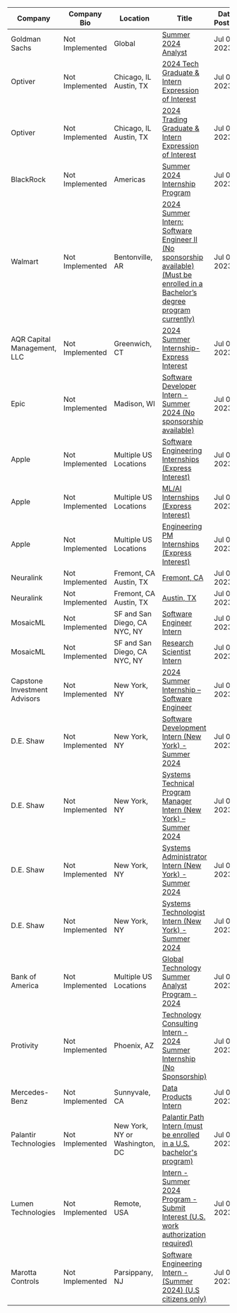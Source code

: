 | Company | Company Bio | Location | Title | Date Posted | Open | 
|  --- |  --- |  --- |  --- |  --- |  --- | 
| Goldman Sachs | Not Implemented | Global | [Summer 2024 Analyst](https://www.goldmansachs.com/careers/students/programs/americas/summer-analyst-program.html) | Jul 06, 2023 | ✅ |
| Optiver | Not Implemented | Chicago, IL <br/> Austin, TX | [2024 Tech Graduate & Intern Expression of Interest](https://optiver.com/working-at-optiver/career-opportunities/6497784002) | Jul 06, 2023 | ✅ |
| Optiver | Not Implemented | Chicago, IL <br/> Austin, TX | [2024 Trading Graduate & Intern Expression of Interest](https://optiver.com/working-at-optiver/career-opportunities/6614387002) | Jul 06, 2023 | ✅ |
| BlackRock | Not Implemented | Americas | [Summer 2024 Internship Program](https://blackrock.tal.net/vx/lang-en-GB/mobile-0/brand-3/xf-232eb66ac89a/candidate/so/pm/1/pl/1/opp/7894-Summer-Internship-Program-Americas/en-GB) | Jul 06, 2023 | ✅ |
| Walmart | Not Implemented | Bentonville, AR | [2024 Summer Intern: Software Engineer II (No sponsorship available) (Must be enrolled in a Bachelor’s degree program currently)](https://careers.walmart.com/us/jobs/WD1391200-2024-summer-intern-software-engineer-ii-bentonville-ar) | Jul 06, 2023 | ✅ |
| AQR Capital Management, LLC | Not Implemented | Greenwich, CT | [2024 Summer Internship-Express Interest](https://careers.aqr.com/jobs/university-open-positions/greenwich-ct/2024-summer-internship-express-interest/4478927) | Jul 06, 2023 | ✅ |
| Epic | Not Implemented | Madison, WI | [Software Developer Intern - Summer 2024 (No sponsorship available)](https://epic.avature.net/Careers/FolderDetail/Software-Developer-Intern---Summer-2024/23429) | Jul 06, 2023 | ✅ |
| Apple | Not Implemented | Multiple US Locations | [Software Engineering Internships (Express Interest)](https://jobs.apple.com/en-us/details/200480063/software-engineering-internships) | Jul 06, 2023 | ✅ |
| Apple | Not Implemented | Multiple US Locations | [ML/AI Internships (Express Interest)](https://jobs.apple.com/en-us/details/200480066/machine-learning-ai-internships) | Jul 06, 2023 | ✅ |
| Apple | Not Implemented | Multiple US Locations | [Engineering PM Internships (Express Interest)](https://jobs.apple.com/en-us/details/200480064/engineering-program-management-internships) | Jul 06, 2023 | ✅ |
| Neuralink | Not Implemented | Fremont, CA <br/> Austin, TX | [Fremont, CA](https://boards.greenhouse.io/neuralink/jobs/5285389003) | Jul 06, 2023 | ✅ |
| Neuralink | Not Implemented | Fremont, CA <br/> Austin, TX | [Austin, TX](https://boards.greenhouse.io/neuralink/jobs/5552197003) | Jul 06, 2023 | ✅ |
| MosaicML | Not Implemented | SF and San Diego, CA <br/> NYC, NY | [Software Engineer Intern](https://boards.greenhouse.io/mosaicml/jobs/4133756004) | Jul 06, 2023 | ✅ |
| MosaicML | Not Implemented | SF and San Diego, CA <br/> NYC, NY | [Research Scientist Intern](https://boards.greenhouse.io/mosaicml/jobs/4170454004) | Jul 06, 2023 | ✅ |
| Capstone Investment Advisors | Not Implemented | New York, NY | [2024 Summer Internship – Software Engineer](https://www.capstoneco.com/careers/2024-summer-internship-software-engineer-nyc/?gh_jid=6784275002) | Jul 06, 2023 | ✅ |
| D.E. Shaw | Not Implemented | New York, NY | [Software Development Intern (New York) - Summer 2024](https://www.deshaw.com/careers/software-developer-intern-new-york-summer-2024-4803) | Jul 06, 2023 | ✅ |
| D.E. Shaw | Not Implemented | New York, NY | [Systems Technical Program Manager Intern (New York) – Summer 2024](https://www.deshaw.com/careers/systems-technical-program-manager-intern-new-york-summer-2024-4786) | Jul 06, 2023 | ✅ |
| D.E. Shaw | Not Implemented | New York, NY | [Systems Administrator Intern (New York) - Summer 2024](https://www.deshaw.com/careers/systems-administrator-intern-new-york-summer-2024-4782) | Jul 06, 2023 | ✅ |
| D.E. Shaw | Not Implemented | New York, NY | [Systems Technologist Intern (New York) - Summer 2024](https://www.deshaw.com/careers/systems-technologist-intern-new-york-summer-2024-4785) | Jul 06, 2023 | ✅ |
| Bank of America | Not Implemented | Multiple US Locations | [Global Technology Summer Analyst Program - 2024](https://bankcampuscareers.tal.net/vx/lang-en-GB/mobile-0/brand-4/xf-91c0e92d74a1/candidate/so/pm/1/pl/1/opp/10165-Global-Technology-Summer-Analyst-Program-2024/en-GB) | Jul 06, 2023 | ✅ |
| Protivity | Not Implemented | Phoenix, AZ | [Technology Consulting Intern - 2024 Summer Internship (No Sponsorship)](https://roberthalf.wd1.myworkdayjobs.com/en-US/ProtivitiNA/job/PHOENIX/Phoenix-Technology-Consulting-Intern---2024_JR-248209-2?Location_Country=bc33aa3152ec42d4995f4791a106ed09&Location_Region_State_Province=c7b20b0d4bc04711a00900569e9afabd) | Jul 06, 2023 | ✅ |
| Mercedes-Benz | Not Implemented | Sunnyvale, CA | [Data Products Intern](https://jobs.lever.co/MBRDNA/59ae463c-5d10-4bb6-9dfd-4e26c7d84a69) | Jul 06, 2023 | ✅ |
| Palantir Technologies | Not Implemented | New York, NY or Washington, DC | [Palantir Path Intern (must be enrolled in a U.S. bachelor's program)](https://www.palantir.com/careers/students/path/) | Jul 06, 2023 | ✅ |
| Lumen Technologies | Not Implemented | Remote, USA | [Intern - Summer 2024 Program - Submit Interest (U.S. work authorization required)](https://jobs.lumen.com/global/en/job/324980/Intern-Summer-2024-Program-Submit-Interest) | Jul 06, 2023 | ✅ |
| Marotta Controls | Not Implemented | Parsippany, NJ | [Software Engineering Intern - (Summer 2024) (U.S citizens only)](https://marotta.com/job-openings/?gnk=job&gni=8a7883ac879c5eca0187ef4d715d4fd8&lang=en) | Jul 06, 2023 | ✅ |